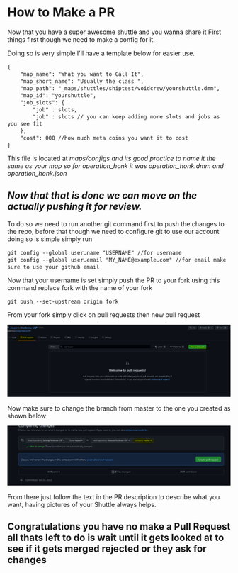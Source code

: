 # How to Make a PR

Now that you have a super awesome shuttle and you wanna share it First things first though we need to make a config for it.

Doing so is very simple I'll have a template below for easier use.

```
{
	"map_name": "What you want to Call It",
	"map_short_name": "Usually the class ",
	"map_path": "_maps/shuttles/shiptest/voidcrew/yourshuttle.dmm",
	"map_id": "yourshuttle",
	"job_slots": {
		"job" : slots,
		"job" : slots // you can keep adding more slots and jobs as you see fit
	},
	"cost": 000 //how much meta coins you want it to cost
}

```

This file is located at  _maps/configs and its good practice to name it the same as your map so for operation\_honk it was operation\_honk.dmm and operation\_honk.json_

## _Now that that is done we can move on the actually pushing it for review._

To do so we need to run another git command first to push the changes to the repo, before that though we need to configure git to use our account doing so is simple simply run

```
git config --global user.name "USERNAME" //for username
git config --global user.email "MY_NAME@example.com" //for email make sure to use your github email
```

Now that your username is set simply push the PR to your fork using this command replace fork with the name of your fork

```
git push --set-upstream origin fork
```

From your fork simply click on pull requests then new pull request

![](<../../.gitbook/assets/image (11).png>)

Now make sure to change the branch from master to the one you created as shown below

![](<../../.gitbook/assets/image (25).png>)

From there just follow the text in the PR description to describe what you want, having pictures of your Shuttle always helps.

## Congratulations you have no make a Pull Request all thats left to do is wait until it gets looked at to see if it gets merged rejected or they ask for changes&#x20;

